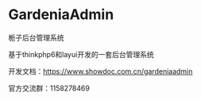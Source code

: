 # GardeniaAdmin
栀子后台管理系统

基于thinkphp6和layui开发的一套后台管理系统

开发文档：https://www.showdoc.com.cn/gardeniaadmin

官方交流群：1158278469